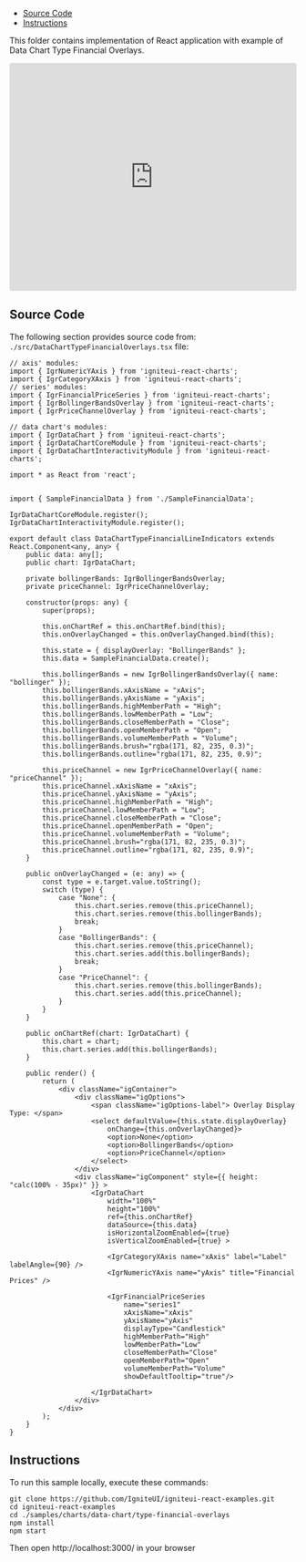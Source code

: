 <!-- NOTE: do not change this file because it will be auto re-generated from template file: -->
<!-- https://github.com/IgniteUI/igniteui-react-examples/tree/master/sample-template-files/ReadMe.md -->

<!-- ## Table of Contents -->
<!-- - [Sample Preview](#Sample-Preview) -->
- [Source Code](#Source-Code)
- [Instructions](#Instructions)

This folder contains implementation of React application with example of Data Chart Type Financial Overlays.
<!-- in the Data Chart component -->
<!-- [Data Chart](https://infragistics.com/Reactsite/components/data-chart.html) -->

<html lang="en" xmlns="http://www.w3.org/1999/xhtml">
    <body>
        <!-- <a target="_blank" href="https://codesandbox.io/s/github/IgniteUI/igniteui-react-examples/tree/master/samples/charts/data-chart/type-financial-overlays?fontsize=14&hidenavigation=1&theme=dark&view=preview&file=/src/DataChartTypeFinancialOverlays.tsx" rel="noopener noreferrer">
            <img height="40px" style="border-radius: 0.5rem" alt="Edit on CodeSandbox" src="https://static.infragistics.com/xplatform/images/sandbox/edit.png"/>
        </a> -->
        <!-- <a target="_blank"
href="https://codesandbox.io/s/github/IgniteUI/igniteui-react-examples/tree/master/samples/maps/geo-map/binding-csv-points?fontsize=14&hidenavigation=1&theme=dark&view=preview">
            <img alt="Edit Sample" src="https://codesandbox.io/static/img/play-codesandbox.svg"/>
        </a> -->
        <!-- <a target="_blank" style="margin-left: 0.5rem"
href="https://codesandbox.io/embed/github/IgniteUI/igniteui-react-examples/tree/master/samples/charts/data-chart/type-financial-overlays?fontsize=14&hidenavigation=1&theme=dark&view=preview&file=/src/DataChartTypeFinancialOverlays.tsx">
            <img height="40px" style="border-radius: 5px" alt="View on CodeSandbox" src="https://static.infragistics.com/xplatform/images/sandbox/view.png"/>
        </a> -->
        <!-- <a target="_blank"
href="https://codesandbox.io/embed/github/IgniteUI/igniteui-react-examples/tree/master/samples/maps/geo-map/binding-csv-points?fontsize=14&hidenavigation=1&theme=dark&view=preview">
            <img alt="View on CodeSandbox" src="https://static.infragistics.com/xplatform/images/sandbox/view.png"/>
        </a>
https://codesandbox.io/embed/react-treemap-overview-rtb45
https://codesandbox.io/static/img/play-codesandbox.svg
https://codesandbox.io/embed/react-treemap-overview-rtb45?view=browser -->
    </body>
</html>

<!-- ## Sample Preview -->

<iframe
  src="https://codesandbox.io/embed/github/IgniteUI/igniteui-react-examples/tree/master/samples/charts/data-chart/type-financial-overlays?fontsize=14&hidenavigation=1&theme=dark&view=preview&file=/src/DataChartTypeFinancialOverlays.tsx"
  style="width:100%; height:400px; border:0; border-radius: 4px; overflow:hidden;"
  allow="accelerometer; ambient-light-sensor; camera; encrypted-media; geolocation; gyroscope; hid; microphone; midi; payment; usb; vr"
  sandbox="allow-forms allow-modals allow-popups allow-presentation allow-same-origin allow-scripts"
></iframe>

## Source Code

The following section provides source code from:
`./src/DataChartTypeFinancialOverlays.tsx` file:

```tsx
// axis' modules:
import { IgrNumericYAxis } from 'igniteui-react-charts';
import { IgrCategoryXAxis } from 'igniteui-react-charts';
// series' modules:
import { IgrFinancialPriceSeries } from 'igniteui-react-charts';
import { IgrBollingerBandsOverlay } from 'igniteui-react-charts';
import { IgrPriceChannelOverlay } from 'igniteui-react-charts';

// data chart's modules:
import { IgrDataChart } from 'igniteui-react-charts';
import { IgrDataChartCoreModule } from 'igniteui-react-charts';
import { IgrDataChartInteractivityModule } from 'igniteui-react-charts';

import * as React from 'react';


import { SampleFinancialData } from './SampleFinancialData';

IgrDataChartCoreModule.register();
IgrDataChartInteractivityModule.register();

export default class DataChartTypeFinancialLineIndicators extends React.Component<any, any> {
    public data: any[];
    public chart: IgrDataChart;

    private bollingerBands: IgrBollingerBandsOverlay;
    private priceChannel: IgrPriceChannelOverlay;

    constructor(props: any) {
        super(props);

        this.onChartRef = this.onChartRef.bind(this);
        this.onOverlayChanged = this.onOverlayChanged.bind(this);

        this.state = { displayOverlay: "BollingerBands" };
        this.data = SampleFinancialData.create();

        this.bollingerBands = new IgrBollingerBandsOverlay({ name: "bollinger" });
        this.bollingerBands.xAxisName = "xAxis";
        this.bollingerBands.yAxisName = "yAxis";
        this.bollingerBands.highMemberPath = "High";
        this.bollingerBands.lowMemberPath = "Low";
        this.bollingerBands.closeMemberPath = "Close";
        this.bollingerBands.openMemberPath = "Open";
        this.bollingerBands.volumeMemberPath = "Volume";
        this.bollingerBands.brush="rgba(171, 82, 235, 0.3)";
        this.bollingerBands.outline="rgba(171, 82, 235, 0.9)";

        this.priceChannel = new IgrPriceChannelOverlay({ name: "priceChannel" });
        this.priceChannel.xAxisName = "xAxis";
        this.priceChannel.yAxisName = "yAxis";
        this.priceChannel.highMemberPath = "High";
        this.priceChannel.lowMemberPath = "Low";
        this.priceChannel.closeMemberPath = "Close";
        this.priceChannel.openMemberPath = "Open";
        this.priceChannel.volumeMemberPath = "Volume";
        this.priceChannel.brush="rgba(171, 82, 235, 0.3)";
        this.priceChannel.outline="rgba(171, 82, 235, 0.9)";
    }

    public onOverlayChanged = (e: any) => {
        const type = e.target.value.toString();
        switch (type) {
            case "None": {
                this.chart.series.remove(this.priceChannel);
                this.chart.series.remove(this.bollingerBands);
                break;
            }
            case "BollingerBands": {
                this.chart.series.remove(this.priceChannel);
                this.chart.series.add(this.bollingerBands);
                break;
            }
            case "PriceChannel": {
                this.chart.series.remove(this.bollingerBands);
                this.chart.series.add(this.priceChannel);
            }
        }
    }

    public onChartRef(chart: IgrDataChart) {
        this.chart = chart;
        this.chart.series.add(this.bollingerBands);
    }

    public render() {
        return (
            <div className="igContainer">
                <div className="igOptions">
                    <span className="igOptions-label"> Overlay Display Type: </span>
                    <select defaultValue={this.state.displayOverlay}
                        onChange={this.onOverlayChanged}>
                        <option>None</option>
                        <option>BollingerBands</option>
                        <option>PriceChannel</option>
                    </select>
                </div>
                <div className="igComponent" style={{ height: "calc(100% - 35px)" }} >
                    <IgrDataChart
                        width="100%"
                        height="100%"
                        ref={this.onChartRef}
                        dataSource={this.data}
                        isHorizontalZoomEnabled={true}
                        isVerticalZoomEnabled={true} >

                        <IgrCategoryXAxis name="xAxis" label="Label" labelAngle={90} />
                        <IgrNumericYAxis name="yAxis" title="Financial Prices" />

                        <IgrFinancialPriceSeries
                            name="series1"
                            xAxisName="xAxis"
                            yAxisName="yAxis"
                            displayType="Candlestick"
                            highMemberPath="High"
                            lowMemberPath="Low"
                            closeMemberPath="Close"
                            openMemberPath="Open"
                            volumeMemberPath="Volume"
                            showDefaultTooltip="true"/>

                    </IgrDataChart>
                </div>
            </div>
        );
    }
}

```

## Instructions
To run this sample locally, execute these commands:

```
git clone https://github.com/IgniteUI/igniteui-react-examples.git
cd igniteui-react-examples
cd ./samples/charts/data-chart/type-financial-overlays
npm install
npm start

```

Then open http://localhost:3000/ in your browser

